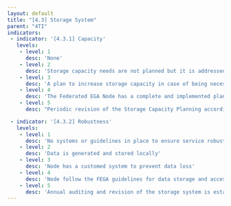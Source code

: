 ```yaml
---
layout: default
title: "[4.3] Storage System"
parent: "4TI"
indicators:
 - indicator: '[4.3.1] Capacity'
   levels:
    - level: 1
      desc: 'None'
    - level: 2
      desc: 'Storage capacity needs are not planned but it is addressed ad hoc if the node has no more storage to provide'
    - level: 3  
      desc: 'A plan to increase storage capacity in case of being necessary is drafted considering the policies by the hosting institution'
    - level: 4
      desc: 'The Federated EGA Node has a complete and implemented plan to increase its capacity when required'
    - level: 5
      desc: "Periodic revision of the Storage Capacity Planning according to utilization KPI's of the Federated EGA Node updating it whenever necessary"

 - indicator: '[4.3.2] Robustness'
   levels:
    - level: 1
      desc: 'No systems or guidelines in place to ensure service robustness'
    - level: 2
      desc: 'Data is generated and stored locally'
    - level: 3  
      desc: 'Node has a customed system to prevent data loss'
    - level: 4
      desc: 'Node follow the FEGA guidelines for data storage and access to avoid data loss'
    - level: 5
      desc: 'Annual auditing and revision of the storage system is established to garantee the alignment with the FEGA guidelines for data storage'
---
```

